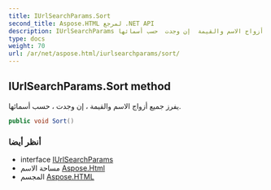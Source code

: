 ```yaml
---
title: IUrlSearchParams.Sort
second_title: Aspose.HTML لمرجع .NET API
description: IUrlSearchParams طريقة. يفرز جميع أزواج الاسم والقيمة  إن وجدت  حسب أسمائها.
type: docs
weight: 70
url: /ar/net/aspose.html/iurlsearchparams/sort/
---
```

## IUrlSearchParams.Sort method

يفرز جميع أزواج الاسم والقيمة ، إن وجدت ، حسب أسمائها.

```csharp
public void Sort()
```

### أنظر أيضا

* interface [IUrlSearchParams](../)
* مساحة الاسم [Aspose.Html](../../iurlsearchparams/)
* المجسم [Aspose.HTML](../../../)


